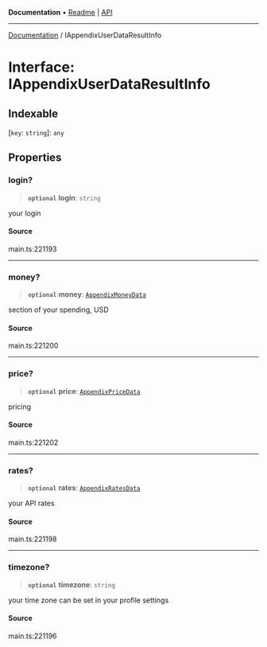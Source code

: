 **Documentation** • [Readme](../README.md) \| [API](../globals.md)

***

[Documentation](../README.md) / IAppendixUserDataResultInfo

# Interface: IAppendixUserDataResultInfo

## Indexable

 \[`key`: `string`\]: `any`

## Properties

### login?

> **`optional`** **login**: `string`

your login

#### Source

main.ts:221193

***

### money?

> **`optional`** **money**: [`AppendixMoneyData`](../classes/AppendixMoneyData.md)

section of your spending, USD

#### Source

main.ts:221200

***

### price?

> **`optional`** **price**: [`AppendixPriceData`](../classes/AppendixPriceData.md)

pricing

#### Source

main.ts:221202

***

### rates?

> **`optional`** **rates**: [`AppendixRatesData`](../classes/AppendixRatesData.md)

your API rates

#### Source

main.ts:221198

***

### timezone?

> **`optional`** **timezone**: `string`

your time zone
can be set in your profile settings

#### Source

main.ts:221196
